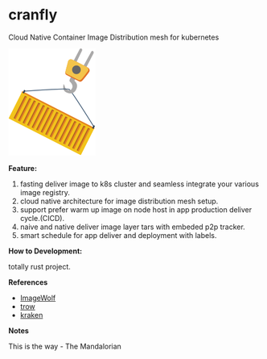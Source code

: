 # cranfly
Cloud Native Container Image Distribution mesh for kubernetes

![logo](./logo.png)


**Feature:**

1. fasting deliver image to k8s cluster and seamless integrate your various image registry.
2. cloud native architecture for image distribution mesh setup.
3. support prefer warm up image on node host in app production deliver
   cycle.(CICD).
4. naive and native deliver image layer tars with embeded p2p tracker.
5. smart schedule for app deliver and deployment with labels.



**How to Development:**

totally rust project.

**References**

- [ImageWolf](https://github.com/ContainerSolutions/ImageWolf)
- [trow](https://github.com/ContainerSolutions/trow)
- [kraken](https://github.com/uber/kraken)



**Notes**

This is the way  - The Mandalorian
